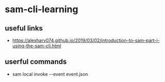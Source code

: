 # sam-cli-learning

## useful links
* https://alexharv074.github.io/2019/03/02/introduction-to-sam-part-i-using-the-sam-cli.html

## userful commands
* sam local invoke <ResourceFunctionName> --event event.json
